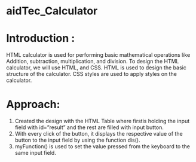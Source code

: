 # aidTec_Calculator
# Introduction :
HTML calculator is used for performing basic mathematical operations like Addition, subtraction, multiplication, and division. To design the HTML calculator, we will use HTML, and CSS. HTML is used to design the basic structure of the calculator. CSS styles are used to apply styles on the calculator.
# Approach:
  1. Created the design with the HTML Table where firstis holding the input field with id=”result” and the rest are filled with input button.
  2. With every click of the button, it displays the respective value of the button to the input field by using the function dis().
  3. myFunction() is used to set the value pressed from the keyboard to the same input field.
